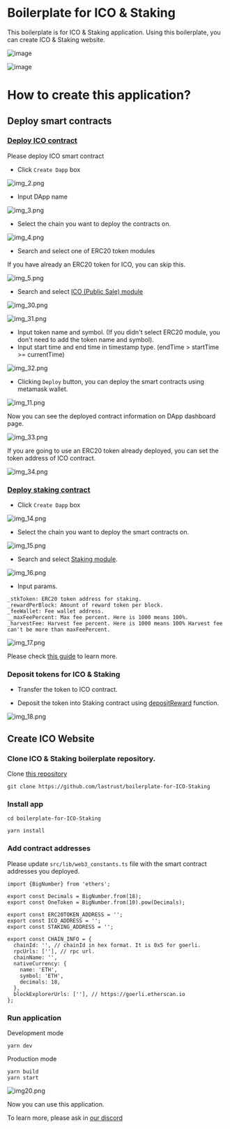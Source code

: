 # Boilerplate for ICO & Staking

This boilerplate is for ICO & Staking application.
Using this boilerplate, you can create ICO & Staking website.

![image](imgs/img.png)

![image](imgs/img_19.png)

# How to create this application?

## Deploy smart contracts

### [Deploy ICO contract](https://app.bunzz.dev/module-templates/f5038e83-08c0-415e-953d-72a1dd07d111)

Please deploy ICO smart contract

- Click `Create Dapp` box

![img_2.png](imgs/img_2.png)

- Input DApp name

![img_3.png](imgs/img_3.png)

- Select the chain you want to deploy the contracts on.

![img_4.png](imgs/img_4.png)

- Search and select one of ERC20 token modules

If you have already an ERC20 token for ICO, you can skip this.

![img_5.png](imgs/img_5.png)

- Search and select [ICO (Public Sale) module](https://app.bunzz.dev/module-templates/c922eb26-35b6-4c88-a667-a51ceba650f3)

![img_30.png](imgs/img_30.png)

![img_31.png](imgs/img_31.png)

- Input token name and symbol. (If you didn't select ERC20 module, you don't need to add the token name and symbol).
- Input start time and end time in timestamp type. (endTime > startTime >= currentTime)

![img_32.png](imgs/img_32.png)

- Clicking `Deploy` button, you can deploy the smart contracts using metamask wallet.

![img_11.png](imgs/img_11.png)

Now you can see the deployed contract information on DApp dashboard page.

![img_33.png](imgs/img_33.png)

If you are going to use an ERC20 token already deployed, you can set the token address of ICO contract.

![img_34.png](imgs/img_34.png)

### [Deploy staking contract](https://app.bunzz.dev/module-templates/bc19a86b-2a94-47b6-83b2-0fc33554d6c9/how-to-use)

- Click `Create Dapp` box

![img_14.png](imgs/img_14.png)

- Select the chain you want to deploy the smart contracts on.

![img_15.png](imgs/img_15.png)

- Search and select [Staking module](https://app.bunzz.dev/module-templates/bc19a86b-2a94-47b6-83b2-0fc33554d6c9).

![img_16.png](imgs/img_16.png)

- Input params.

```
_stkToken: ERC20 token address for staking.
_rewardPerBlock: Amount of reward token per block.
_feeWallet: Fee wallet address.
__maxFeePercent: Max fee percent. Here is 1000 means 100%.
_harvestFee: Harvest fee percent. Here is 1000 means 100% Harvest fee can't be more than maxFeePercent.
```

![img_17.png](imgs/img_17.png)

Please check [this guide](https://app.bunzz.dev/module-templates/bc19a86b-2a94-47b6-83b2-0fc33554d6c9/arguments) to learn more.

### Deposit tokens for ICO & Staking

- Transfer the token to ICO contract.

- Deposit the token into Staking contract using [depositReward](https://app.bunzz.dev/module-templates/bc19a86b-2a94-47b6-83b2-0fc33554d6c9/functions) function.

![img_18.png](imgs/img_18.png)

## Create ICO Website

### Clone ICO & Staking boilerplate repository.

Clone [this repository](https://github.com/lastrust/boilerplate-for-ICO-Staking)

```
git clone https://github.com/lastrust/boilerplate-for-ICO-Staking
```

### Install app

```
cd boilerplate-for-ICO-Staking

yarn install
```

### Add contract addresses

Please update `src/lib/web3_constants.ts` file with the smart contract addresses you deployed.

```
import {BigNumber} from 'ethers';

export const Decimals = BigNumber.from(18);
export const OneToken = BigNumber.from(10).pow(Decimals);

export const ERC20TOKEN_ADDRESS = '';
export const ICO_ADDRESS = '';
export const STAKING_ADDRESS = '';

export const CHAIN_INFO = {
  chainId: '', // chainId in hex format. It is 0x5 for goerli.
  rpcUrls: [''], // rpc url.
  chainName: '',
  nativeCurrency: {
    name: 'ETH',
    symbol: 'ETH',
    decimals: 18,
  },
  blockExplorerUrls: [''], // https://goerli.etherscan.io
};
```

### Run application

Development mode

```
yarn dev
```

Production mode

```
yarn build
yarn start
```

![img20.png](imgs/img20.png)

Now you can use this application.

To learn more, please ask in [our discord](https://discord.gg/wCFUV6rNd7)